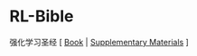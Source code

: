 # RL-Bible
强化学习圣经 [ [Book](http://incompleteideas.net/book/RLbook2020.pdf) | [Supplementary Materials](https://github.com/Catalpae/RLBook_Supplementary_Materials) ]
